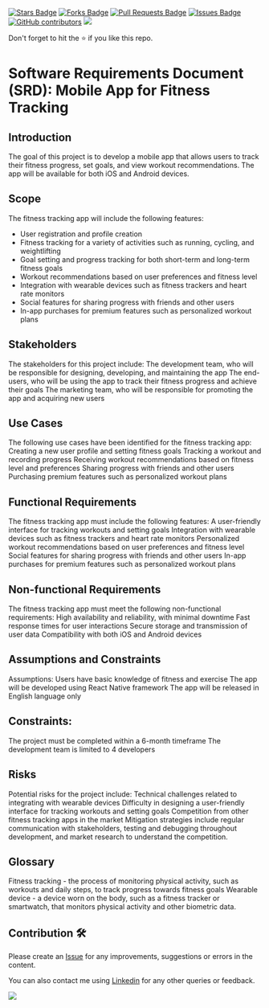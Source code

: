 <a href="https://github.com/drshahizan/software-engineering/stargazers"><img src="https://img.shields.io/github/stars/drshahizan/software-engineering" alt="Stars Badge"/></a>
<a href="https://github.com/drshahizan/software-engineering/network/members"><img src="https://img.shields.io/github/forks/drshahizan/software-engineering" alt="Forks Badge"/></a>
<a href="https://github.com/drshahizan/software-engineering/pulls"><img src="https://img.shields.io/github/issues-pr/drshahizan/software-engineering" alt="Pull Requests Badge"/></a>
<a href="https://github.com/drshahizan/software-engineering"><img src="https://img.shields.io/github/issues/drshahizan/software-engineering" alt="Issues Badge"/></a>
<a href="https://github.com/drshahizan/software-engineering/graphs/contributors"><img alt="GitHub contributors" src="https://img.shields.io/github/contributors/drshahizan/software-engineering?color=2b9348"></a>
![](https://visitor-badge.glitch.me/badge?page_id=drshahizan/software-engineering)

Don't forget to hit the :star: if you like this repo.

# Software Requirements Document (SRD): Mobile App for Fitness Tracking


## Introduction
The goal of this project is to develop a mobile app that allows users to track their fitness progress, set goals, and view workout recommendations. The app will be available for both iOS and Android devices.

## Scope
The fitness tracking app will include the following features:

- User registration and profile creation
- Fitness tracking for a variety of activities such as running, cycling, and weightlifting
- Goal setting and progress tracking for both short-term and long-term fitness goals
- Workout recommendations based on user preferences and fitness level
- Integration with wearable devices such as fitness trackers and heart rate monitors
- Social features for sharing progress with friends and other users
- In-app purchases for premium features such as personalized workout plans

## Stakeholders
The stakeholders for this project include:
The development team, who will be responsible for designing, developing, and maintaining the app
The end-users, who will be using the app to track their fitness progress and achieve their goals
The marketing team, who will be responsible for promoting the app and acquiring new users

## Use Cases
The following use cases have been identified for the fitness tracking app:
Creating a new user profile and setting fitness goals
Tracking a workout and recording progress
Receiving workout recommendations based on fitness level and preferences
Sharing progress with friends and other users
Purchasing premium features such as personalized workout plans

## Functional Requirements
The fitness tracking app must include the following features:
A user-friendly interface for tracking workouts and setting goals
Integration with wearable devices such as fitness trackers and heart rate monitors
Personalized workout recommendations based on user preferences and fitness level
Social features for sharing progress with friends and other users
In-app purchases for premium features such as personalized workout plans

## Non-functional Requirements
The fitness tracking app must meet the following non-functional requirements:
High availability and reliability, with minimal downtime
Fast response times for user interactions
Secure storage and transmission of user data
Compatibility with both iOS and Android devices

## Assumptions and Constraints
Assumptions:
Users have basic knowledge of fitness and exercise
The app will be developed using React Native framework
The app will be released in English language only

## Constraints:

The project must be completed within a 6-month timeframe
The development team is limited to 4 developers

## Risks
Potential risks for the project include:
Technical challenges related to integrating with wearable devices
Difficulty in designing a user-friendly interface for tracking workouts and setting goals
Competition from other fitness tracking apps in the market
Mitigation strategies include regular communication with stakeholders, testing and debugging throughout development, and market research to understand the competition.

## Glossary
Fitness tracking - the process of monitoring physical activity, such as workouts and daily steps, to track progress towards fitness goals
Wearable device - a device worn on the body, such as a fitness tracker or smartwatch, that monitors physical activity and other biometric data.
## Contribution 🛠️
Please create an [Issue](https://github.com/drshahizan/software-engineering/issues) for any improvements, suggestions or errors in the content.

You can also contact me using [Linkedin](https://www.linkedin.com/in/drshahizan/) for any other queries or feedback.

![](https://visitor-badge.glitch.me/badge?page_id=drshahizan)



